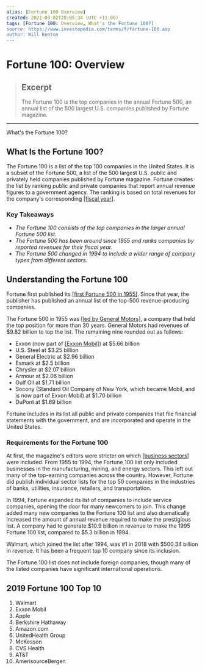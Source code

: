 ```yaml
---
alias: [Fortune 100 Overview]
created: 2021-03-02T20:05:34 (UTC +11:00)
tags: [Fortune 100: Overview, What's the Fortune 100?]
source: https://www.investopedia.com/terms/f/fortune-100.asp
author: Will Kenton
---
```


# Fortune 100: Overview

> ## Excerpt
> The Fortune 100 is the top companies in the annual Fortune 500, an annual list of the 500 largest U.S. companies published by Fortune magazine.

---

What's the Fortune 100?
## What Is the Fortune 100?

The Fortune 100 is a list of the top 100 companies in the United States. It is a subset of the Fortune 500, a list of the 500 largest U.S. public and privately held companies published by Fortune magazine. Fortune creates the list by ranking public and private companies that report annual revenue figures to a government agency. The ranking is based on total revenues for the company's corresponding [[fiscal year]](https://www.investopedia.com/terms/f/fiscalyear.asp).

### Key Takeaways

-   _The Fortune 100 consists of the top companies in the larger annual Fortune 500 list._
-   _The Fortune 500 has been around since 1955 and ranks companies by reported revenues for their fiscal year._
-   _The Fortune 500 changed in 1994 to include a wider range of company types from different sectors._

## Understanding the Fortune 100

Fortune first published its [[first Fortune 500 in 1955]](https://fortune.com/2014/06/02/first-fortune-500/). Since that year, the publisher has published an annual list of the top-500 revenue-producing companies.

The Fortune 500 in 1955 was [[led by General Motors]](https://archive.fortune.com/magazines/fortune/fortune500_archive/full/1955/), a company that held the top position for more than 30 years. General Motors had revenues of $9.82 billion to top the list. The remaining nine rounded out as follows:

-   Exxon (now part of [[Exxon Mobil]](https://www.investopedia.com/articles/insights/052416/top-3-exxon-mobil-shareholders-xom.asp)) at $5.66 billion
-   U.S. Steel at $3.25 billion
-   General Electric at $2.96 billion
-   Esmark at $2.5 billion
-   Chrysler at $2.07 billion
-   Armour at $2.06 billion
-   Gulf Oil at $1.71 billion
-   Socony (Standard Oil Company of New York, which became Mobil, and is now part of Exxon Mobil) at $1.70 billion
-   DuPont at $1.69 billion

Fortune includes in its list all public and private companies that file financial statements with the government, and are incorporated and operate in the United States.

### Requirements for the Fortune 100

At first, the magazine's editors were stricter on which [[business sectors]](https://www.investopedia.com/terms/s/sector-breakdown.asp) were included. From 1955 to 1994, the Fortune 100 list only included businesses in the manufacturing, mining, and energy sectors. This left out many of the top-earning companies across the country. However, Fortune did publish individual sector lists for the top 50 companies in the industries of banks, utilities, insurance, retailers, and transportation.

In 1994, Fortune expanded its list of companies to include service companies, opening the door for many newcomers to join. This change added many new companies to the Fortune 100 list and also dramatically increased the amount of annual revenue required to make the prestigious list. A company had to generate $10.9 billion in revenue to make the 1995 Fortune 100 list, compared to $5.3 billion in 1994.

Walmart, which joined the list after 1994, was #1 in 2018 with $500.34 billion in revenue. It has been a frequent top 10 company since its inclusion.

The Fortune 100 list does not include foreign companies, though many of the listed companies have significant international operations.

## 2019 Fortune 100 Top 10

1.  Walmart
2.  Exxon Mobil
3.  Apple
4.  Berkshire Hathaway
5.  Amazon.com
6.  UnitedHealth Group
7.  McKesson
8.  CVS Health
9.  AT&T
10.  AmerisourceBergen
